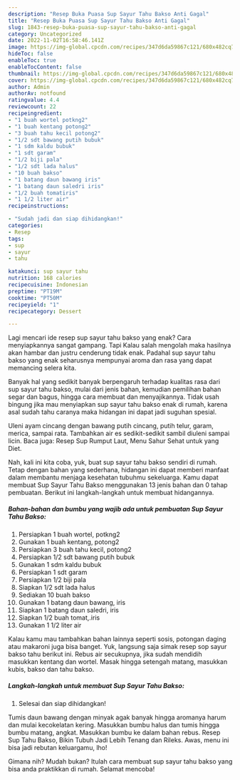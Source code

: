 ```yaml
---
description: "Resep Buka Puasa Sup Sayur Tahu Bakso Anti Gagal"
title: "Resep Buka Puasa Sup Sayur Tahu Bakso Anti Gagal"
slug: 1843-resep-buka-puasa-sup-sayur-tahu-bakso-anti-gagal
category: Uncategorized
date: 2022-11-02T16:58:46.141Z
image: https://img-global.cpcdn.com/recipes/347d6da59867c121/680x482cq70/sup-sayur-tahu-bakso-foto-resep-utama.jpg
hideToc: false
enableToc: true
enableTocContent: false
thumbnail: https://img-global.cpcdn.com/recipes/347d6da59867c121/680x482cq70/sup-sayur-tahu-bakso-foto-resep-utama.jpg
cover: https://img-global.cpcdn.com/recipes/347d6da59867c121/680x482cq70/sup-sayur-tahu-bakso-foto-resep-utama.jpg
author: Admin
authorAv: notfound
ratingvalue: 4.4
reviewcount: 22
recipeingredient:
- "1 buah wortel potkng2"
- "1 buah kentang potong2"
- "3 buah tahu kecil potong2"
- "1/2 sdt bawang putih bubuk"
- "1 sdm kaldu bubuk"
- "1 sdt garam"
- "1/2 biji pala"
- "1/2 sdt lada halus"
- "10 buah bakso"
- "1 batang daun bawang iris"
- "1 batang daun saledri iris"
- "1/2 buah tomatiris"
- "1 1/2 liter air"
recipeinstructions:

- "Sudah jadi dan siap dihidangkan!"
categories:
- Resep
tags:
- sup
- sayur
- tahu

katakunci: sup sayur tahu 
nutrition: 168 calories
recipecuisine: Indonesian
preptime: "PT19M"
cooktime: "PT50M"
recipeyield: "1"
recipecategory: Dessert

---
```



Lagi mencari ide resep sup sayur tahu bakso yang enak? Cara menyiapkannya sangat gampang. Tapi Kalau salah mengolah maka hasilnya akan hambar dan justru cenderung tidak enak. Padahal sup sayur tahu bakso yang enak seharusnya mempunyai aroma dan rasa yang dapat memancing selera kita.


Banyak hal yang sedikit banyak berpengaruh terhadap kualitas rasa dari sup sayur tahu bakso, mulai dari jenis bahan, kemudian pemilihan bahan segar dan bagus, hingga cara membuat dan menyajikannya. Tidak usah bingung jika mau menyiapkan sup sayur tahu bakso enak di rumah, karena asal sudah tahu caranya maka hidangan ini dapat jadi suguhan spesial.

Uleni ayam cincang dengan bawang putih cincang, putih telur, garam, merica, sampai rata. Tambahkan air es sedikit-sedikit sambil diuleni sampai licin. Baca juga: Resep Sup Rumput Laut, Menu Sahur Sehat untuk yang Diet.


Nah, kali ini kita coba, yuk, buat sup sayur tahu bakso sendiri di rumah. Tetap dengan bahan yang sederhana, hidangan ini dapat memberi manfaat dalam membantu menjaga kesehatan tubuhmu sekeluarga. Kamu dapat membuat Sup Sayur Tahu Bakso menggunakan 13 jenis bahan dan 0 tahap pembuatan. Berikut ini langkah-langkah untuk membuat hidangannya.

<!--inarticleads1-->

##### Bahan-bahan dan bumbu yang wajib ada untuk pembuatan Sup Sayur Tahu Bakso:

1. Persiapkan 1 buah wortel, potkng2
1. Gunakan 1 buah kentang, potong2
1. Persiapkan 3 buah tahu kecil, potong2
1. Persiapkan 1/2 sdt bawang putih bubuk
1. Gunakan 1 sdm kaldu bubuk
1. Persiapkan 1 sdt garam
1. Persiapkan 1/2 biji pala
1. Siapkan 1/2 sdt lada halus
1. Sediakan 10 buah bakso
1. Gunakan 1 batang daun bawang, iris
1. Siapkan 1 batang daun saledri, iris
1. Siapkan 1/2 buah tomat,.iris
1. Gunakan 1 1/2 liter air


Kalau kamu mau tambahkan bahan lainnya seperti sosis, potongan daging atau makaroni juga bisa banget. Yuk, langsung saja simak resep sop sayur bakso tahu berikut ini. Rebus air secukupnya, jika sudah mendidih masukkan kentang dan wortel. Masak hingga setengah matang, masukkan kubis, bakso dan tahu bakso. 

<!--inarticleads2-->

##### Langkah-langkah untuk membuat Sup Sayur Tahu Bakso:


1. Selesai dan siap dihidangkan!

Tumis daun bawang dengan minyak agak banyak hingga aromanya harum dan mulai kecokelatan kering. Masukkan bumbu halus dan tumis hingga bumbu matang, angkat. Masukkan bumbu ke dalam bahan rebus. Resep Sup Tahu Bakso, Bikin Tubuh Jadi Lebih Tenang dan Rileks. Awas, menu ini bisa jadi rebutan keluargamu, lho! 

Gimana nih? Mudah bukan? Itulah cara membuat sup sayur tahu bakso yang bisa anda praktikkan di rumah. Selamat mencoba!
